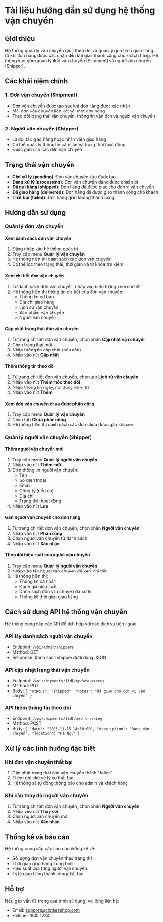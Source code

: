 # Tài liệu hướng dẫn sử dụng hệ thống vận chuyển

## Giới thiệu
Hệ thống quản lý vận chuyển giúp theo dõi và quản lý quá trình giao hàng từ khi đơn hàng được xác nhận đến khi giao thành công cho khách hàng. Hệ thống bao gồm quản lý đơn vận chuyển (Shipment) và người vận chuyển (Shipper).

## Các khái niệm chính

### 1. Đơn vận chuyển (Shipment)
- Đơn vận chuyển được tạo sau khi đơn hàng được xác nhận
- Mỗi đơn vận chuyển liên kết với một đơn hàng
- Theo dõi trạng thái vận chuyển, thông tin vận đơn và người vận chuyển

### 2. Người vận chuyển (Shipper)
- Là đối tác giao hàng hoặc nhân viên giao hàng
- Có thể quản lý thông tin cá nhân và trạng thái hoạt động
- Được gán cho các đơn vận chuyển

## Trạng thái vận chuyển
- **Chờ xử lý (pending)**: Đơn vận chuyển vừa được tạo
- **Đang xử lý (processing)**: Đơn vận chuyển đang được chuẩn bị 
- **Đã gửi hàng (shipped)**: Đơn hàng đã được giao cho đơn vị vận chuyển
- **Đã giao hàng (delivered)**: Đơn hàng đã được giao thành công cho khách
- **Thất bại (failed)**: Đơn hàng giao không thành công

## Hướng dẫn sử dụng

### Quản lý đơn vận chuyển

#### Xem danh sách đơn vận chuyển
1. Đăng nhập vào hệ thống quản trị
2. Truy cập menu **Quản lý vận chuyển**
3. Hệ thống hiển thị danh sách các đơn vận chuyển
4. Có thể lọc theo trạng thái, thời gian và từ khóa tìm kiếm

#### Xem chi tiết đơn vận chuyển
1. Từ danh sách đơn vận chuyển, nhấp vào biểu tượng xem chi tiết
2. Hệ thống hiển thị thông tin chi tiết của đơn vận chuyển:
   - Thông tin cơ bản
   - Địa chỉ giao hàng
   - Lịch sử vận chuyển
   - Sản phẩm vận chuyển
   - Người vận chuyển

#### Cập nhật trạng thái đơn vận chuyển
1. Từ trang chi tiết đơn vận chuyển, chọn phần **Cập nhật vận chuyển**
2. Chọn trạng thái mới
3. Nhập thông tin cập nhật (nếu cần)
4. Nhấp vào nút **Cập nhật**

#### Thêm thông tin theo dõi
1. Từ trang chi tiết đơn vận chuyển, chọn tab **Lịch sử vận chuyển**
2. Nhấp vào nút **Thêm mốc theo dõi**
3. Nhập thông tin ngày, nội dung và vị trí
4. Nhấp vào nút **Thêm**

#### Xem đơn vận chuyển chưa được phân công
1. Truy cập menu **Quản lý vận chuyển**
2. Chọn tab **Chưa phân công**
3. Hệ thống hiển thị danh sách các đơn chưa được gán shipper

### Quản lý người vận chuyển (Shipper)

#### Thêm người vận chuyển mới
1. Truy cập menu **Quản lý người vận chuyển**
2. Nhấp vào nút **Thêm mới**
3. Điền thông tin người vận chuyển:
   - Tên
   - Số điện thoại
   - Email
   - Công ty (nếu có)
   - Địa chỉ
   - Trạng thái hoạt động
4. Nhấp vào nút **Lưu**

#### Gán người vận chuyển cho đơn hàng
1. Từ trang chi tiết đơn vận chuyển, chọn phần **Người vận chuyển**
2. Nhấp vào nút **Phân công**
3. Chọn người vận chuyển từ danh sách
4. Nhấp vào nút **Xác nhận**

#### Theo dõi hiệu suất của người vận chuyển
1. Truy cập menu **Quản lý người vận chuyển**
2. Nhấp vào tên người vận chuyển để xem chi tiết
3. Hệ thống hiển thị:
   - Thông tin cá nhân
   - Đánh giá hiệu suất
   - Danh sách đơn vận chuyển đã xử lý
   - Thống kê thời gian giao hàng

## Cách sử dụng API hệ thống vận chuyển

Hệ thống cung cấp các API để tích hợp với các dịch vụ bên ngoài:

### API lấy danh sách người vận chuyển
- Endpoint: `/api/admin/shippers`
- Method: GET
- Response: Danh sách shipper dưới dạng JSON

### API cập nhật trạng thái vận chuyển
- Endpoint: `/api/shipments/{id}/update-status`
- Method: PUT
- Body: `{ "status": "shipped", "notes": "Đã giao cho đơn vị vận chuyển" }`

### API thêm thông tin theo dõi
- Endpoint: `/api/shipments/{id}/add-tracking`
- Method: POST
- Body: `{ "date": "2023-11-15 14:30:00", "description": "Đang vận chuyển", "location": "Hà Nội" }`

## Xử lý các tình huống đặc biệt

### Khi đơn vận chuyển thất bại
1. Cập nhật trạng thái đơn vận chuyển thành "failed"
2. Thêm ghi chú về lý do thất bại
3. Hệ thống sẽ tự động thông báo cho admin và khách hàng

### Khi cần thay đổi người vận chuyển
1. Từ trang chi tiết đơn vận chuyển, chọn phần **Người vận chuyển**
2. Nhấp vào nút **Thay đổi**
3. Chọn người vận chuyển mới
4. Nhấp vào nút **Xác nhận**

## Thống kê và báo cáo
Hệ thống cung cấp các báo cáo thống kê về:
- Số lượng đơn vận chuyển theo trạng thái
- Thời gian giao hàng trung bình
- Hiệu suất của từng người vận chuyển
- Tỷ lệ giao hàng thành công/thất bại

## Hỗ trợ
Nếu gặp vấn đề trong quá trình sử dụng, vui lòng liên hệ:
- Email: support@clothesshop.com
- Hotline: 1900 1234 